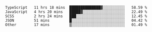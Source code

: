 <!--START_SECTION:waka-->

```text
TypeScript   11 hrs 18 mins  ██████████████▓░░░░░░░░░░   58.59 %
JavaScript   4 hrs 20 mins   █████▓░░░░░░░░░░░░░░░░░░░   22.49 %
SCSS         2 hrs 24 mins   ███░░░░░░░░░░░░░░░░░░░░░░   12.45 %
JSON         51 mins         █░░░░░░░░░░░░░░░░░░░░░░░░   04.42 %
Other        17 mins         ▒░░░░░░░░░░░░░░░░░░░░░░░░   01.49 %
```

<!--END_SECTION:waka-->


<!--
**Leorio21/Leorio21** is a ✨ _special_ ✨ repository because its `README.md` (this file) appears on your GitHub profile.

Here are some ideas to get you started:

- 🔭 I’m currently working on ...
- 🌱 I’m currently learning ...
- 👯 I’m looking to collaborate on ...
- 🤔 I’m looking for help with ...
- 💬 Ask me about ...
- 📫 How to reach me: ...
- 😄 Pronouns: ...
- ⚡ Fun fact: ...
-->
